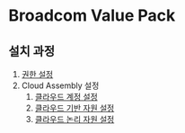 # Broadcom Value Pack

## 설치 과정

1. [권한 설정](authn.md)
2. Cloud Assembly 설정
   1. [클라우드 계정 설정](assembler-ca.md)
   2. [클라우드 기반 자원 설정](assembler-rsc.md)
   3. [클라우드 논리 자원 설정](assembler-cf.md)
